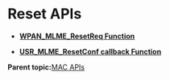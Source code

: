 # Reset APIs

-   **[WPAN\_MLME\_ResetReq Function](GUID-E48D2F16-7917-4A45-894C-7B80A33B71C8.md)**  

-   **[USR\_MLME\_ResetConf callback Function](GUID-44AA5421-9434-403B-8152-A8E4021BC3DD.md)**  


**Parent topic:**[MAC APIs](GUID-1DE9D73F-973C-4E14-BA2E-3C2BF5B30BA9.md)

